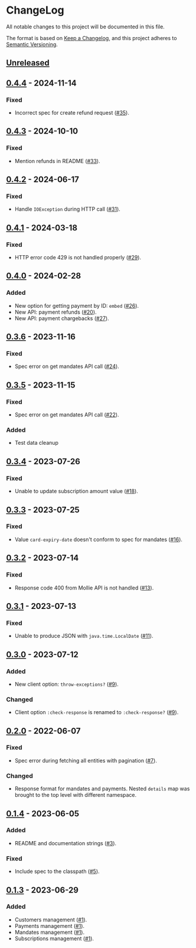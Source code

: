 # ChangeLog #

All notable changes to this project will be documented in this file.

The format is based on [Keep a Changelog](https://keepachangelog.com/en/1.0.0/), and this project adheres to
[Semantic Versioning](https://semver.org/spec/v2.0.0.html).

## [Unreleased] ##

## [0.4.4] - 2024-11-14 ##

### Fixed ###

- Incorrect spec for create refund request ([#35](https://github.com/AdGoji/mollie/issues/35)).

## [0.4.3] - 2024-10-10 ##

### Fixed ###

- Mention refunds in README ([#33](https://github.com/AdGoji/mollie/issues/33)).

## [0.4.2] - 2024-06-17 ##

### Fixed ###

- Handle `IOException` during HTTP call ([#31](https://github.com/AdGoji/mollie/issues/31)).

## [0.4.1] - 2024-03-18 ##

### Fixed ###

- HTTP error code 429 is not handled properly ([#29](https://github.com/AdGoji/mollie/issues/29)).

## [0.4.0] - 2024-02-28 ##

### Added ###

- New option for getting payment by ID: `embed` ([#26](https://github.com/AdGoji/mollie/issues/26)).
- New API: payment refunds ([#20](https://github.com/AdGoji/mollie/issues/20)).
- New API: payment chargebacks ([#27](https://github.com/AdGoji/mollie/issues/27)).

## [0.3.6] - 2023-11-16 ##

### Fixed ###

- Spec error on get mandates API call ([#24](https://github.com/AdGoji/mollie/issues/24)).

## [0.3.5] - 2023-11-15 ##

### Fixed ###

- Spec error on get mandates API call ([#22](https://github.com/AdGoji/mollie/issues/22)).

### Added ###
- Test data cleanup

## [0.3.4] - 2023-07-26 ##

### Fixed ###

- Unable to update subscription amount value ([#18](https://github.com/AdGoji/mollie/issues/18)).

## [0.3.3] - 2023-07-25 ##

### Fixed ###

- Value `card-expiry-date` doesn't conform to spec for mandates ([#16](https://github.com/AdGoji/mollie/issues/16)).

## [0.3.2] - 2023-07-14 ##

### Fixed ###

- Response code 400 from Mollie API is not handled ([#13](https://github.com/AdGoji/mollie/issues/13)).

## [0.3.1] - 2023-07-13 ##

### Fixed ###

- Unable to produce JSON with `java.time.LocalDate` ([#11](https://github.com/AdGoji/mollie/issues/11)).

## [0.3.0] - 2023-07-12 ##

### Added ###

- New client option: `throw-exceptions?` ([#9](https://github.com/AdGoji/mollie/issues/9)).

### Changed ###

- Client option `:check-response` is renamed to `:check-response?` ([#9](https://github.com/AdGoji/mollie/issues/9)).

## [0.2.0] - 2022-06-07 ##

### Fixed ###

- Spec error during fetching all entities with pagination ([#7](https://github.com/AdGoji/mollie/issues/7)).

### Changed ###

- Response format for mandates and payments. Nested `details` map was
  brought to the top level with different namespace.

## [0.1.4] - 2023-06-05 ##

### Added ###

- README and documentation strings ([#3](https://github.com/AdGoji/mollie/issues/3)).

### Fixed ###

- Include spec to the classpath ([#5](https://github.com/AdGoji/mollie/issues/5)).

## [0.1.3] - 2023-06-29 ##

### Added ###

- Customers management ([#1](https://github.com/AdGoji/mollie/issues/1)).
- Payments management ([#1](https://github.com/AdGoji/mollie/issues/1)).
- Mandates management ([#1](https://github.com/AdGoji/mollie/issues/1)).
- Subscriptions management ([#1](https://github.com/AdGoji/mollie/issues/1)).

[unreleased]: https://github.com/AdGoji/mollie/compare/0.4.4..HEAD
[0.4.4]: https://github.com/AdGoji/mollie/compare/0.4.3..0.4.4
[0.4.3]: https://github.com/AdGoji/mollie/compare/0.4.2..0.4.3
[0.4.2]: https://github.com/AdGoji/mollie/compare/0.4.1..0.4.2
[0.4.1]: https://github.com/AdGoji/mollie/compare/0.4.0..0.4.1
[0.4.0]: https://github.com/AdGoji/mollie/compare/0.3.6..0.4.0
[0.3.6]: https://github.com/AdGoji/mollie/compare/0.3.5..0.3.6
[0.3.5]: https://github.com/AdGoji/mollie/compare/0.3.4..0.3.5
[0.3.4]: https://github.com/AdGoji/mollie/compare/0.3.3..0.3.4
[0.3.3]: https://github.com/AdGoji/mollie/compare/0.3.2..0.3.3
[0.3.2]: https://github.com/AdGoji/mollie/compare/0.3.1..0.3.2
[0.3.1]: https://github.com/AdGoji/mollie/compare/0.3.0..0.3.1
[0.3.0]: https://github.com/AdGoji/mollie/compare/0.2.0..0.3.0
[0.2.0]: https://github.com/AdGoji/mollie/compare/0.1.4..0.2.0
[0.1.4]: https://github.com/AdGoji/mollie/compare/0.1.3..0.1.4
[0.1.3]: https://github.com/AdGoji/mollie/releases/tag/0.1.3
